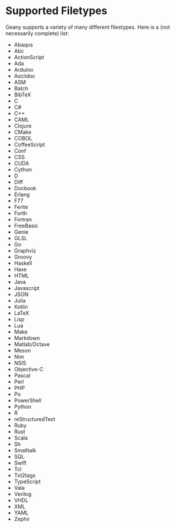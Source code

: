Supported Filetypes
==========

Geany supports a variety of many different filestypes. Here is a (not necessarily complete) list:

  - Abaqus
  - Abc
  - ActionScript
  - Ada
  - Arduino
  - Asciidoc
  - ASM
  - Batch
  - BibTeX
  - C
  - C#
  - C++
  - CAML
  - Clojure
  - CMake
  - COBOL
  - CoffeeScript
  - Conf
  - CSS
  - CUDA
  - Cython
  - D
  - Diff
  - Docbook
  - Erlang
  - F77
  - Ferite
  - Forth
  - Fortran
  - FreeBasic
  - Genie
  - GLSL
  - Go
  - Graphviz
  - Groovy
  - Haskell
  - Haxe
  - HTML
  - Java
  - Javascript
  - JSON
  - Julia
  - Kotlin
  - LaTeX
  - Lisp
  - Lua
  - Make
  - Markdown
  - Matlab/Octave
  - Meson
  - Nim
  - NSIS
  - Objective-C
  - Pascal
  - Perl
  - PHP
  - Po
  - PowerShell
  - Python
  - R
  - reStructuredText
  - Ruby
  - Rust
  - Scala
  - Sh
  - Smalltalk
  - SQL
  - Swift
  - Tcl
  - Txt2tags
  - TypeScript
  - Vala
  - Verilog
  - VHDL
  - XML
  - YAML
  - Zephir
